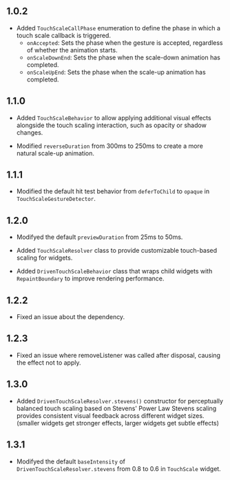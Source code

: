 ## 1.0.2
- Added `TouchScaleCallPhase` enumeration to define the phase in which a touch scale callback is triggered.
  - `onAccepted`: Sets the phase when the gesture is accepted, regardless of whether the animation starts.
  - `onScaleDownEnd`: Sets the phase when the scale-down animation has completed.
  - `onScaleUpEnd`: Sets the phase when the scale-up animation has completed.

## 1.1.0
- Added `TouchScaleBehavior` to allow applying additional visual effects alongside the touch scaling interaction, such as opacity or shadow changes.

- Modified `reverseDuration` from 300ms to 250ms to create a more natural scale-up animation.

## 1.1.1
- Modified the default hit test behavior from `deferToChild` to `opaque` in `TouchScaleGestureDetector`.

## 1.2.0
- Modifyed the default `previewDuration` from 25ms to 50ms.

- Added `TouchScaleResolver` class to provide customizable touch-based scaling for widgets.

- Added `DrivenTouchScaleBehavior` class that wraps child widgets with `RepaintBoundary` to improve rendering performance.

## 1.2.2
- Fixed an issue about the dependency.

## 1.2.3
- Fixed an issue where removeListener was called after disposal, causing the effect not to apply.

## 1.3.0
- Added `DrivenTouchScaleResolver.stevens()` constructor for perceptually balanced touch scaling based on Stevens' Power Law Stevens scaling provides consistent visual feedback across different widget sizes. (smaller widgets get stronger effects, larger widgets get subtle effects)

## 1.3.1
- Modifyed the default `baseIntensity` of `DrivenTouchScaleResolver.stevens` from 0.8 to 0.6 in `TouchScale` widget.
